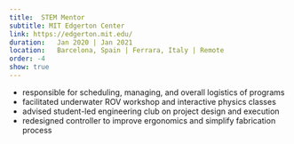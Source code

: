```yaml
---
title:  STEM Mentor
subtitle: MIT Edgerton Center
link: https://edgerton.mit.edu/
duration:   Jan 2020 | Jan 2021
location:   Barcelona, Spain | Ferrara, Italy | Remote
order: -4
show: true
---
```


- responsible for scheduling, managing, and overall logistics of programs
- facilitated underwater ROV workshop and interactive physics classes
- advised student-led engineering club on project design and execution
- redesigned controller to improve ergonomics and simplify fabrication process